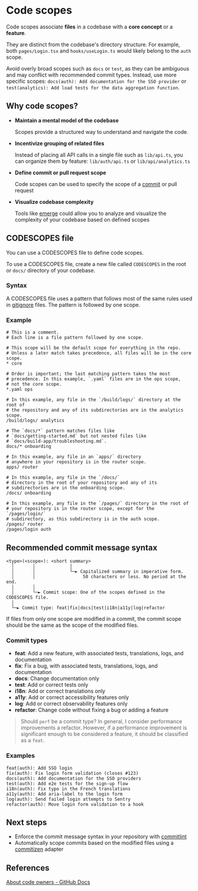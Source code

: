 # Code scopes

Code scopes associate **files** in a codebase with a **core concept** or a
**feature**.

They are distinct from the codebase's directory structure. For example, both
`pages/Login.tsx` and `hooks/useLogin.ts` would likely belong to the `auth`
scope.

Avoid overly broad scopes such as `docs` or `test`, as they can be ambiguous and
may conflict with recommended commit types. Instead, use more specific scopes:
`docs(auth): Add documentation for the SSO provider` or
`test(analytics): Add load tests for the data aggregation function`.

## Why code scopes?

- **Maintain a mental model of the codebase**

  Scopes provide a structured way to understand and navigate the code.

- **Incentivize grouping of related files**

  Instead of placing all API calls in a single file such as `lib/api.ts`, you
  can organize them by feature: `lib/auth/api.ts` or `lib/api/analytics.ts`

- **Define commit or pull request scope**

  Code scopes can be used to specify the scope of a
  [commit](#Recommended-commit-message-syntax) or pull request

- **Visualize codebase complexity**

  Tools like [emerge](https://github.com/glato/emerge) could allow you to
  analyze and visualize the complexity of your codebase based on defined scopes

## CODESCOPES file

You can use a CODESCOPES file to define code scopes.

To use a CODESCOPES file, create a new file called `CODESCOPES` in the root or
`docs/` directory of your codebase.

### Syntax

A CODESCOPES file uses a pattern that follows most of the same rules used in
[gitignore](https://git-scm.com/docs/gitignore#_pattern_format) files. The
pattern is followed by one scope.

### Example

```gitignore
# This is a comment.
# Each line is a file pattern followed by one scope.

# This scope will be the default scope for everything in the repo.
# Unless a later match takes precedence, all files will be in the core scope.
* core

# Order is important; the last matching pattern takes the most
# precedence. In this example, `.yaml` files are in the ops scope,
# not the core scope.
*.yaml ops

# In this example, any file in the `/build/logs/` directory at the root of
# the repository and any of its subdirectories are in the analytics scope.
/build/logs/ analytics

# The `docs/*` pattern matches files like
# `docs/getting-started.md` but not nested files like
# `docs/build-app/troubleshooting.md`.
docs/* onboarding

# In this example, any file in an `apps/` directory
# anywhere in your repository is in the router scope.
apps/ router

# In this example, any file in the `/docs/`
# directory in the root of your repository and any of its
# subdirectories are in the onboarding scope.
/docs/ onboarding

# In this example, any file in the `/pages/` directory in the root of
# your repository is in the router scope, except for the `/pages/login/`
# subdirectory, as this subdirectory is in the auth scope.
/pages/ router
/pages/login auth
```

## Recommended commit message syntax

```
<type>(<scope>): <short summary>
  │       │             │
  │       │             └─► Capitalized summary in imperative form.
  │       │                  50 characters or less. No period at the end.
  │       │
  │       └─► Commit scope: One of the scopes defined in the CODESCOPES file.
  │
  └─► Commit type: feat|fix|docs|test|i18n|a11y|log|refactor

```

If files from only one scope are modified in a commit, the commit scope should
be the same as the scope of the modified files.

### Commit types

- **feat**: Add a new feature, with associated tests, translations, logs, and
  documentation
- **fix**: Fix a bug, with associated tests, translations, logs, and
  documentation
- **docs**: Change documentation only
- **test**: Add or correct tests only
- **i18n**: Add or correct translations only
- **a11y**: Add or correct accessibility features only
- **log**: Add or correct observability features only
- **refactor**: Change code without fixing a bug or adding a feature

> Should `perf` be a commit type? In general, I consider performance
> improvements a refactor. However, if a performance improvement is significant
> enough to be considered a feature, it should be classified as a `feat`.

### Examples

```
feat(auth): Add SSO login
fix(auth): Fix login form validation (closes #123)
docs(auth): Add documentation for the SSO providers
test(auth): Add e2e tests for the sign-up flow
i18n(auth): Fix typo in the French translations
a11y(auth): Add aria-label to the login form
log(auth): Send failed login attempts to Sentry
refactor(auth): Move login form validation to a hook
```

## Next steps

- Enforce the commit message syntax in your repository with
  [commitlint](https://commitlint.js.org/)
- Automatically scope commits based on the modified files using a
  [commitizen](https://commitizen-tools.github.io/commitizen/) adapter

## References

[About code owners - GitHub Docs](https://docs.github.com/en/repositories/managing-your-repositorys-settings-and-features/customizing-your-repository/about-code-owners)
